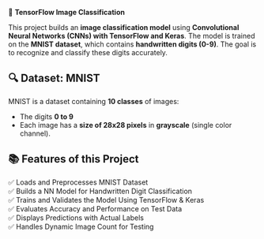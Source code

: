 🚀 **TensorFlow Image Classification**

This project builds an **image classification model** using **Convolutional Neural Networks (CNNs) with TensorFlow and Keras**. The model is trained on the **MNIST dataset**, which contains **handwritten digits (0-9)**. The goal is to recognize and classify these digits accurately.

## 🔍 Dataset: MNIST
MNIST is a dataset containing **10 classes** of images:
- The digits **0 to 9**
- Each image has a **size of 28x28 pixels** in **grayscale** (single color channel).

## 📚 Features of this Project
✅ Loads and Preprocesses MNIST Dataset  
✅ Builds a NN Model for Handwritten Digit Classification  
✅ Trains and Validates the Model Using TensorFlow & Keras  
✅ Evaluates Accuracy and Performance on Test Data  
✅ Displays Predictions with Actual Labels  
✅ Handles Dynamic Image Count for Testing  
